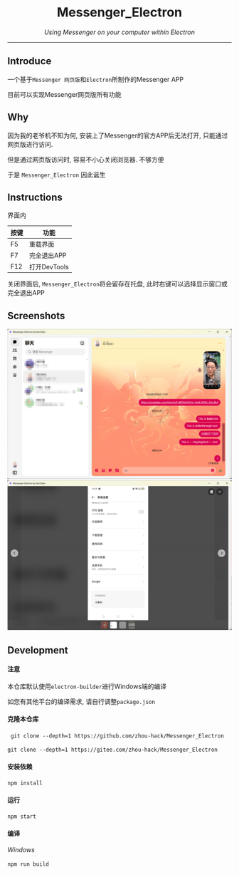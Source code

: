<h1 align="center">Messenger_Electron</h1>

<div align="center">

_Using Messenger on your computer within Electron_

</div>

---

## Introduce

一个基于`Messenger 网页版`和`Electron`所制作的Messenger APP

目前可以实现Messenger网页版所有功能

## Why

因为我的老爷机不知为何, 安装上了Messenger的官方APP后无法打开, 只能通过网页版进行访问.

但是通过网页版访问时, 容易不小心关闭浏览器. 不够方便

于是 `Messenger_Electron` 因此诞生

## Instructions

界面内

| 按键 | 功能 |
| --- | --- |
| F5 | 重载界面 |
| F7 | 完全退出APP |
| F12 | 打开DevTools |

关闭界面后, `Messenger_Electron`将会留存在托盘, 此时右键可以选择显示窗口或完全退出APP 
## Screenshots

<img src="./docs/res/pic/Messenger_main.png">

<img src="./docs/res/pic/Messenger_pic.png">

## Development

#### 注意

本仓库默认使用`electron-builder`进行Windows端的编译

如您有其他平台的编译需求, 请自行调整`package.json`

#### 克隆本仓库

``` git clone --depth=1 https://github.com/zhou-hack/Messenger_Electron``` 

``` git clone --depth=1 https://gitee.com/zhou-hack/Messenger_Electron ```

#### 安装依赖

``` npm install ```

#### 运行
``` npm start ```

#### 编译

*Windows*

``` npm run build ```


